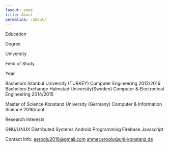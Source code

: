 ```yaml
---
layout: page
title: About
permalink: /about/
---
```

  
  Education 

Degree

University

Field of Study

Year

Bachelors	 Istanbul University (TURKEY) Computer Engineering	2012/2016
Bachelors Exchange	Halmstad University(Sweden) Computer & Electronical Engineering	
2014/2015

Master of Science	Konstanz University (Germany)	Computer & Information Science	2016/cont.


  Research Interests

GNU/LINUX	Distributed Systems	Android Programming	Firebase	Javascript


Contact Info:
aeroglu2016@gmail.com
ahmet.eroglu@uni-konstanz.de
